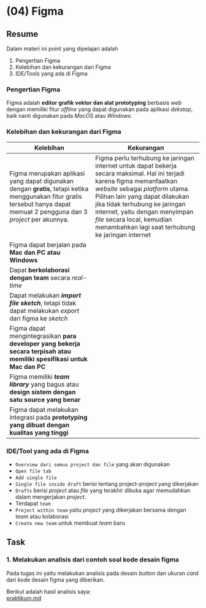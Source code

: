 # (04) Figma
## Resume

Dalam materi ini point yang dipelajari adalah
1. Pengertian Figma
2. Kelebihan dan kekurangan dari Figma
3. IDE/Tools yang ada di Figma

### Pengertian Figma
Figma adalah **editor grafik vektor dan alat prototyping** berbasis _web_ dengan memiliki fitur _offline_ yang dapat digunakan pada aplikasi _dekstop_, baik nanti digunakan pada _MacOS_ atau _Windows_. 

### Kelebihan dan kekurangan dari Figma
| Kelebihan         | Kekurangan       |
| --- | --- |      
| Figma merupakan aplikasi yang dapat digunakan dengan **gratis**, tetapi ketika menggunakan fitur gratis tersebut hanya dapat memuat 2 pengguna dan 3 _project_ per akunnya.      | Figma perlu terhubung ke jaringan internet untuk dapat bekerja secara maksimal. Hal ini terjadi karena figma memanfaatkan _website_ sebagai _platform_ utama. Pilihan lain yang dapat dilakukan jika tidak terhubung ke jaringan internet, yaitu dengan menyimpan _file_ secara local, kemudian menambahkan lagi saat terhubung ke jaringan internet       |
| Figma dapat berjalan pada **Mac dan PC atau Windows**   |
| Dapat **berkolaborasi dengan team** secara _real-time_   | 
| Dapat melakukan _**import file sketch**_, tetapi tidak dapat melakukan _export_ dari figma ke _sketch_   |
| Figma dapat mengintegrasikan **para developer yang bekerja secara terpisah atau memiliki spesifikasi untuk Mac dan PC**   | 
| Figma memiliki _**team library**_ yang bagus atau **design sistem dengan satu source yang benar**   |
| Figma dapat melakukan integrasi pada **prototyping yang dibuat dengan kualitas yang tinggi**   |

### IDE/Tool yang ada di Figma
-	`Overview dari semua project dan file` yang akan digunakan
-	`Open file tab`
-	`Add single file`
-	`Single file inside draft` berisi tentang project-project yang dikerjakan
-	`Drafts` berisi _project_ atau _file_ yang terakhir dibuka agar memudahkan dalam mengerjakan _project_.
-	Terdapat `team` 
-	`Project within team` yaitu _project_ yang dikerjakan bersama dengan _team_ atau kolaborasi
-	`Create new team` untuk membuat _team_ baru

## Task
### 1. Melakukan analisis dari contoh soal kode desain figma
Pada tugas ini yaitu melakukan analisis pada desain _button_ dan ukuran _card_ dari kode desain figma yang diberikan.

Berikut adalah hasil analisis saya:\
[praktikum.md](./praktikum/praktikum.md)
